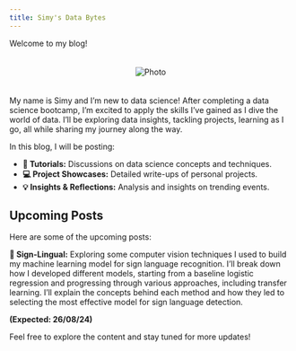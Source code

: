 ```yaml
---
title: Simy's Data Bytes
---
```


Welcome to my blog!

<div style="text-align: center;">
  <img src="{{ site.baseurl }}/assets/images/cover_photo.jpg" alt="Photo" style="max-width: 50%; height: auto; margin: 20px 0;">
</div>

My name is Simy and I’m new to data science! After completing a data science bootcamp, I’m excited to apply the skills I’ve gained as I dive the world of data. I’ll be exploring data insights, tackling projects, learning as I go, all while sharing my journey along the way. 

In this blog, I will be posting:

- **📖 Tutorials:** Discussions on data science concepts and techniques.
- **💻 Project Showcases:** Detailed write-ups of personal projects.
- **💡 Insights & Reflections:** Analysis and insights on trending events.

## Upcoming Posts

Here are some of the upcoming posts:
  
**👐 Sign-Lingual:** Exploring some computer vision techniques I used to build my machine learning model for sign language recognition. I’ll break down how I developed different models, starting from a baseline logistic regression and progressing through various approaches, including transfer learning. I’ll explain the concepts behind each method and how they led to selecting the most effective model for sign language detection.

**(Expected: 26/08/24)**

Feel free to explore the content and stay tuned for more updates!
